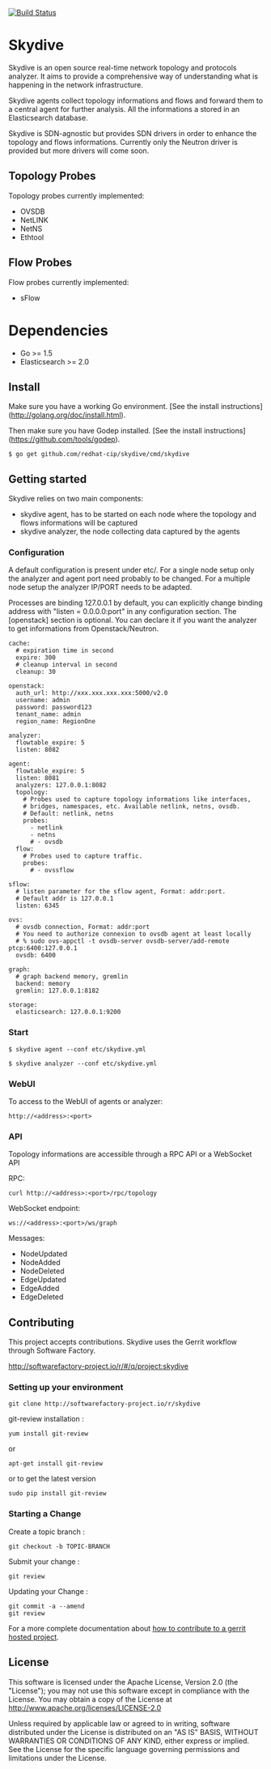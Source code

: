 [![Build Status](https://travis-ci.org/redhat-cip/skydive.png)](https://travis-ci.org/redhat-cip/skydive)

# Skydive

Skydive is an open source real-time network topology and protocols analyzer.
It aims to provide a comprehensive way of understanding what is happening in
the network infrastructure.

Skydive agents collect topology informations and flows and forward them to a
central agent for further analysis. All the informations a stored in an
Elasticsearch database.

Skydive is SDN-agnostic but provides SDN drivers in order to enhance the
topology and flows informations. Currently only the Neutron driver is provided
but more drivers will come soon.

## Topology Probes

Topology probes currently implemented:

* OVSDB
* NetLINK
* NetNS
* Ethtool

## Flow Probes

Flow probes currently implemented:

* sFlow

# Dependencies

* Go >= 1.5
* Elasticsearch >= 2.0

## Install

Make sure you have a working Go environment. [See the install instructions]
(http://golang.org/doc/install.html).

Then make sure you have Godep installed. [See the install instructions]
(https://github.com/tools/godep).

```console
$ go get github.com/redhat-cip/skydive/cmd/skydive
```

## Getting started

Skydive relies on two main components:

* skydive agent, has to be started on each node where the topology and flows
  informations will be captured
* skydive analyzer, the node collecting data captured by the agents

### Configuration

A default configuration is present under etc/. For a single node setup only the
analyzer and agent port need probably to be changed. For a multiple node setup
the analyzer IP/PORT needs to be adapted.

Processes are binding 127.0.0.1 by default, you can explicitly change binding
address with "listen = 0.0.0.0:port" in any configuration section.
The [openstack] section is optional. You can declare it if you want the
analyzer to get informations from Openstack/Neutron.

```shell
cache:
  # expiration time in second
  expire: 300
  # cleanup interval in second
  cleanup: 30

openstack:
  auth_url: http://xxx.xxx.xxx.xxx:5000/v2.0
  username: admin
  password: password123
  tenant_name: admin
  region_name: RegionOne

analyzer:
  flowtable_expire: 5
  listen: 8082

agent:
  flowtable_expire: 5
  listen: 8081
  analyzers: 127.0.0.1:8082
  topology:
    # Probes used to capture topology informations like interfaces,
    # bridges, namespaces, etc. Available netlink, netns, ovsdb.
    # Default: netlink, netns
    probes:
      - netlink
      - netns
      # - ovsdb
  flow:
    # Probes used to capture traffic.
    probes:
      # - ovssflow

sflow:
  # listen parameter for the sflow agent, Format: addr:port.
  # Default addr is 127.0.0.1
  listen: 6345

ovs:
  # ovsdb connection, Format: addr:port
  # You need to authorize connexion to ovsdb agent at least locally
  # % sudo ovs-appctl -t ovsdb-server ovsdb-server/add-remote ptcp:6400:127.0.0.1
  ovsdb: 6400

graph:
  # graph backend memory, gremlin
  backend: memory
  gremlin: 127.0.0.1:8182

storage:
  elasticsearch: 127.0.0.1:9200
```
### Start

```console
$ skydive agent --conf etc/skydive.yml
```
```console
$ skydive analyzer --conf etc/skydive.yml
```

### WebUI

To access to the WebUI of agents or analyzer:

```console
http://<address>:<port>
```

### API

Topology informations are accessible through a RPC API or a WebSocket API

RPC:

```console
curl http://<address>:<port>/rpc/topology
```

WebSocket endpoint:

```console
ws://<address>:<port>/ws/graph
```

Messages:

* NodeUpdated
* NodeAdded
* NodeDeleted
* EdgeUpdated
* EdgeAdded
* EdgeDeleted

## Contributing
This project accepts contributions. Skydive uses the Gerrit workflow
through Software Factory.

http://softwarefactory-project.io/r/#/q/project:skydive

### Setting up your environment

```console
git clone http://softwarefactory-project.io/r/skydive
```

git-review installation :

```console
yum install git-review

```

or


```console
apt-get install git-review
```

or to get the latest version

```console
sudo pip install git-review
```

### Starting a Change

Create a topic branch :

```console
git checkout -b TOPIC-BRANCH
```

Submit your change :

```console
git review
```

Updating your Change :

```console
git commit -a --amend
git review
```

For a more complete documentation about
[how to contribute to a gerrit hosted project](https://gerrit-documentation.storage.googleapis.com/Documentation/2.12/intro-quick.html#_the_life_and_times_of_a_change).


## License
This software is licensed under the Apache License, Version 2.0 (the
"License"); you may not use this software except in compliance with the
License.
You may obtain a copy of the License at http://www.apache.org/licenses/LICENSE-2.0

Unless required by applicable law or agreed to in writing, software
distributed under the License is distributed on an "AS IS" BASIS,
WITHOUT WARRANTIES OR CONDITIONS OF ANY KIND, either express or implied.
See the License for the specific language governing permissions and
limitations under the License.

